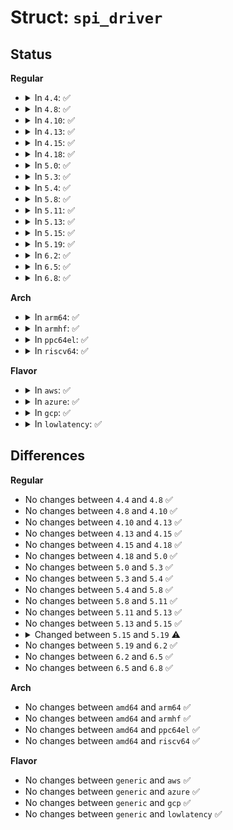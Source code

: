 # Struct: <code>spi_driver</code>

## Status
<b>Regular</b>
<ul>
<li>
<details>
<summary>In <code>4.4</code>: ✅</summary>

```c
struct spi_driver {
    const struct spi_device_id *id_table;
    int (*probe)(struct spi_device *);
    int (*remove)(struct spi_device *);
    void (*shutdown)(struct spi_device *);
    struct device_driver driver;
};
```
</details>
</li>
<li>
<details>
<summary>In <code>4.8</code>: ✅</summary>

```c
struct spi_driver {
    const struct spi_device_id *id_table;
    int (*probe)(struct spi_device *);
    int (*remove)(struct spi_device *);
    void (*shutdown)(struct spi_device *);
    struct device_driver driver;
};
```
</details>
</li>
<li>
<details>
<summary>In <code>4.10</code>: ✅</summary>

```c
struct spi_driver {
    const struct spi_device_id *id_table;
    int (*probe)(struct spi_device *);
    int (*remove)(struct spi_device *);
    void (*shutdown)(struct spi_device *);
    struct device_driver driver;
};
```
</details>
</li>
<li>
<details>
<summary>In <code>4.13</code>: ✅</summary>

```c
struct spi_driver {
    const struct spi_device_id *id_table;
    int (*probe)(struct spi_device *);
    int (*remove)(struct spi_device *);
    void (*shutdown)(struct spi_device *);
    struct device_driver driver;
};
```
</details>
</li>
<li>
<details>
<summary>In <code>4.15</code>: ✅</summary>

```c
struct spi_driver {
    const struct spi_device_id *id_table;
    int (*probe)(struct spi_device *);
    int (*remove)(struct spi_device *);
    void (*shutdown)(struct spi_device *);
    struct device_driver driver;
};
```
</details>
</li>
<li>
<details>
<summary>In <code>4.18</code>: ✅</summary>

```c
struct spi_driver {
    const struct spi_device_id *id_table;
    int (*probe)(struct spi_device *);
    int (*remove)(struct spi_device *);
    void (*shutdown)(struct spi_device *);
    struct device_driver driver;
};
```
</details>
</li>
<li>
<details>
<summary>In <code>5.0</code>: ✅</summary>

```c
struct spi_driver {
    const struct spi_device_id *id_table;
    int (*probe)(struct spi_device *);
    int (*remove)(struct spi_device *);
    void (*shutdown)(struct spi_device *);
    struct device_driver driver;
};
```
</details>
</li>
<li>
<details>
<summary>In <code>5.3</code>: ✅</summary>

```c
struct spi_driver {
    const struct spi_device_id *id_table;
    int (*probe)(struct spi_device *);
    int (*remove)(struct spi_device *);
    void (*shutdown)(struct spi_device *);
    struct device_driver driver;
};
```
</details>
</li>
<li>
<details>
<summary>In <code>5.4</code>: ✅</summary>

```c
struct spi_driver {
    const struct spi_device_id *id_table;
    int (*probe)(struct spi_device *);
    int (*remove)(struct spi_device *);
    void (*shutdown)(struct spi_device *);
    struct device_driver driver;
};
```
</details>
</li>
<li>
<details>
<summary>In <code>5.8</code>: ✅</summary>

```c
struct spi_driver {
    const struct spi_device_id *id_table;
    int (*probe)(struct spi_device *);
    int (*remove)(struct spi_device *);
    void (*shutdown)(struct spi_device *);
    struct device_driver driver;
};
```
</details>
</li>
<li>
<details>
<summary>In <code>5.11</code>: ✅</summary>

```c
struct spi_driver {
    const struct spi_device_id *id_table;
    int (*probe)(struct spi_device *);
    int (*remove)(struct spi_device *);
    void (*shutdown)(struct spi_device *);
    struct device_driver driver;
};
```
</details>
</li>
<li>
<details>
<summary>In <code>5.13</code>: ✅</summary>

```c
struct spi_driver {
    const struct spi_device_id *id_table;
    int (*probe)(struct spi_device *);
    int (*remove)(struct spi_device *);
    void (*shutdown)(struct spi_device *);
    struct device_driver driver;
};
```
</details>
</li>
<li>
<details>
<summary>In <code>5.15</code>: ✅</summary>

```c
struct spi_driver {
    const struct spi_device_id *id_table;
    int (*probe)(struct spi_device *);
    int (*remove)(struct spi_device *);
    void (*shutdown)(struct spi_device *);
    struct device_driver driver;
};
```
</details>
</li>
<li>
<details>
<summary>In <code>5.19</code>: ✅</summary>

```c
struct spi_driver {
    const struct spi_device_id *id_table;
    int (*probe)(struct spi_device *);
    void (*remove)(struct spi_device *);
    void (*shutdown)(struct spi_device *);
    struct device_driver driver;
};
```
</details>
</li>
<li>
<details>
<summary>In <code>6.2</code>: ✅</summary>

```c
struct spi_driver {
    const struct spi_device_id *id_table;
    int (*probe)(struct spi_device *);
    void (*remove)(struct spi_device *);
    void (*shutdown)(struct spi_device *);
    struct device_driver driver;
};
```
</details>
</li>
<li>
<details>
<summary>In <code>6.5</code>: ✅</summary>

```c
struct spi_driver {
    const struct spi_device_id *id_table;
    int (*probe)(struct spi_device *);
    void (*remove)(struct spi_device *);
    void (*shutdown)(struct spi_device *);
    struct device_driver driver;
};
```
</details>
</li>
<li>
<details>
<summary>In <code>6.8</code>: ✅</summary>

```c
struct spi_driver {
    const struct spi_device_id *id_table;
    int (*probe)(struct spi_device *);
    void (*remove)(struct spi_device *);
    void (*shutdown)(struct spi_device *);
    struct device_driver driver;
};
```
</details>
</li>
</ul>
<b>Arch</b>
<ul>
<li>
<details>
<summary>In <code>arm64</code>: ✅</summary>

```c
struct spi_driver {
    const struct spi_device_id *id_table;
    int (*probe)(struct spi_device *);
    int (*remove)(struct spi_device *);
    void (*shutdown)(struct spi_device *);
    struct device_driver driver;
};
```
</details>
</li>
<li>
<details>
<summary>In <code>armhf</code>: ✅</summary>

```c
struct spi_driver {
    const struct spi_device_id *id_table;
    int (*probe)(struct spi_device *);
    int (*remove)(struct spi_device *);
    void (*shutdown)(struct spi_device *);
    struct device_driver driver;
};
```
</details>
</li>
<li>
<details>
<summary>In <code>ppc64el</code>: ✅</summary>

```c
struct spi_driver {
    const struct spi_device_id *id_table;
    int (*probe)(struct spi_device *);
    int (*remove)(struct spi_device *);
    void (*shutdown)(struct spi_device *);
    struct device_driver driver;
};
```
</details>
</li>
<li>
<details>
<summary>In <code>riscv64</code>: ✅</summary>

```c
struct spi_driver {
    const struct spi_device_id *id_table;
    int (*probe)(struct spi_device *);
    int (*remove)(struct spi_device *);
    void (*shutdown)(struct spi_device *);
    struct device_driver driver;
};
```
</details>
</li>
</ul>
<b>Flavor</b>
<ul>
<li>
<details>
<summary>In <code>aws</code>: ✅</summary>

```c
struct spi_driver {
    const struct spi_device_id *id_table;
    int (*probe)(struct spi_device *);
    int (*remove)(struct spi_device *);
    void (*shutdown)(struct spi_device *);
    struct device_driver driver;
};
```
</details>
</li>
<li>
<details>
<summary>In <code>azure</code>: ✅</summary>

```c
struct spi_driver {
    const struct spi_device_id *id_table;
    int (*probe)(struct spi_device *);
    int (*remove)(struct spi_device *);
    void (*shutdown)(struct spi_device *);
    struct device_driver driver;
};
```
</details>
</li>
<li>
<details>
<summary>In <code>gcp</code>: ✅</summary>

```c
struct spi_driver {
    const struct spi_device_id *id_table;
    int (*probe)(struct spi_device *);
    int (*remove)(struct spi_device *);
    void (*shutdown)(struct spi_device *);
    struct device_driver driver;
};
```
</details>
</li>
<li>
<details>
<summary>In <code>lowlatency</code>: ✅</summary>

```c
struct spi_driver {
    const struct spi_device_id *id_table;
    int (*probe)(struct spi_device *);
    int (*remove)(struct spi_device *);
    void (*shutdown)(struct spi_device *);
    struct device_driver driver;
};
```
</details>
</li>
</ul>

## Differences
<b>Regular</b>
<ul>
<li>
No changes between <code>4.4</code> and <code>4.8</code> ✅
</li>
<li>
No changes between <code>4.8</code> and <code>4.10</code> ✅
</li>
<li>
No changes between <code>4.10</code> and <code>4.13</code> ✅
</li>
<li>
No changes between <code>4.13</code> and <code>4.15</code> ✅
</li>
<li>
No changes between <code>4.15</code> and <code>4.18</code> ✅
</li>
<li>
No changes between <code>4.18</code> and <code>5.0</code> ✅
</li>
<li>
No changes between <code>5.0</code> and <code>5.3</code> ✅
</li>
<li>
No changes between <code>5.3</code> and <code>5.4</code> ✅
</li>
<li>
No changes between <code>5.4</code> and <code>5.8</code> ✅
</li>
<li>
No changes between <code>5.8</code> and <code>5.11</code> ✅
</li>
<li>
No changes between <code>5.11</code> and <code>5.13</code> ✅
</li>
<li>
No changes between <code>5.13</code> and <code>5.15</code> ✅
</li>
<li>
<details>
<summary>Changed between <code>5.15</code> and <code>5.19</code> ⚠️</summary>
<ul>
<li>
<b>Field type changed. </b>
<code>int (*remove)(struct spi_device *)</code> ➡️ <code>void (*remove)(struct spi_device *)</code>
</li>
</ul>
</details>
</li>
<li>
No changes between <code>5.19</code> and <code>6.2</code> ✅
</li>
<li>
No changes between <code>6.2</code> and <code>6.5</code> ✅
</li>
<li>
No changes between <code>6.5</code> and <code>6.8</code> ✅
</li>
</ul>
<b>Arch</b>
<ul>
<li>
No changes between <code>amd64</code> and <code>arm64</code> ✅
</li>
<li>
No changes between <code>amd64</code> and <code>armhf</code> ✅
</li>
<li>
No changes between <code>amd64</code> and <code>ppc64el</code> ✅
</li>
<li>
No changes between <code>amd64</code> and <code>riscv64</code> ✅
</li>
</ul>
<b>Flavor</b>
<ul>
<li>
No changes between <code>generic</code> and <code>aws</code> ✅
</li>
<li>
No changes between <code>generic</code> and <code>azure</code> ✅
</li>
<li>
No changes between <code>generic</code> and <code>gcp</code> ✅
</li>
<li>
No changes between <code>generic</code> and <code>lowlatency</code> ✅
</li>
</ul>
